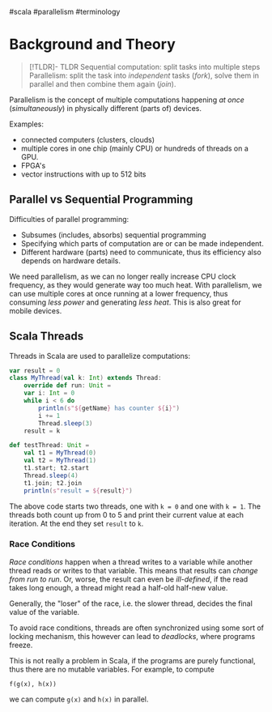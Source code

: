 #scala #parallelism #terminology 

# Background and Theory
> [!TLDR]- TLDR
> Sequential computation: split tasks into multiple steps
> Parallelism: split the task into *independent* tasks (*fork*), solve them in parallel and then combine them again (*join*).

Parallelism is the concept of multiple computations happening *at once* (*simultaneously*) in physically different (parts of) devices.

Examples:
- connected computers (clusters, clouds)
- multiple cores in one chip (mainly CPU) or hundreds of threads on a GPU.
- FPGA's
- vector instructions with up to 512 bits

## Parallel vs Sequential Programming

Difficulties of parallel programming:
- Subsumes (includes, absorbs) sequential programming
- Specifying which parts of computation are or can be made independent.
- Different hardware (parts) need to communicate, thus its efficiency also depends on hardware details.

We need parallelism, as we can no longer really increase CPU clock frequency, as they would generate way too much heat.
With parallelism, we can use multiple cores at once running at a lower frequency, thus consuming *less power* and generating *less heat*. This is also great for mobile devices.

## Scala Threads
Threads in Scala are used to parallelize computations:
```Scala
var result = 0
class MyThread(val k: Int) extends Thread:
	override def run: Unit =
	var i: Int = 0
	while i < 6 do
		println(s"${getName} has counter ${i}")
		i += 1
		Thread.sleep(3)
	result = k

def testThread: Unit =
	val t1 = MyThread(0)
	val t2 = MyThread(1)
	t1.start; t2.start
	Thread.sleep(4)
	t1.join; t2.join
	println(s"result = ${result}")
```
The above code starts two threads, one with `k = 0` and one with `k = 1`. The threads both count up from 0 to 5 and print their current value at each iteration. At the end they set `result` to `k`.

### Race Conditions
*Race conditions* happen when a thread writes to a variable while another thread reads or writes to that variable.
This means that results can *change from run to run*.
Or, worse, the result can even be *ill-defined*, if the read takes long enough, a thread might read a half-old half-new value.

Generally, the "loser" of the race, i.e. the slower thread, decides the final value of the variable.

To avoid race conditions, threads are often synchronized using some sort of locking mechanism, this however can lead to *deadlocks*, where programs freeze.

This is not really a problem in Scala, if the programs are purely functional, thus there are no mutable variables.
For example, to compute
```
f(g(x), h(x))
```
we can compute `g(x)` and `h(x)` in parallel.
